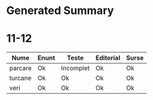 # Generated Summary

# 11-12

| Nume | Enunt | Teste | Editorial | Surse |
| ---- | ----- | ----- | --------- | ----- |
| parcare | Ok | Incomplet | Ok | Ok |
| turcane | Ok | Ok | Ok | Ok |
| veri | Ok | Ok | Ok | Ok |
